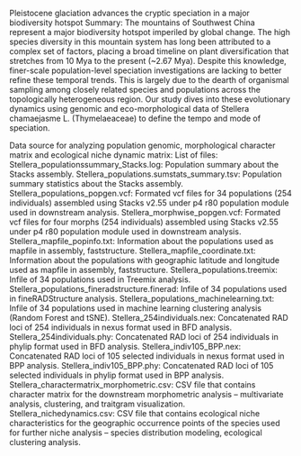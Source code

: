 Pleistocene glaciation advances the cryptic speciation in a major biodiversity hotspot
Summary: The mountains of Southwest China represent a major biodiversity hotspot imperiled by global change. The high species diversity in this mountain system has long been attributed to a complex set of factors, placing a broad timeline on plant diversification that stretches from 10 Mya to the present (~2.67 Mya). Despite this knowledge, finer-scale population-level speciation investigations are lacking to better refine these temporal trends. This is largely due to the dearth of organismal sampling among closely related species and populations across the topologically heterogeneous region. Our study dives into these evolutionary dynamics using genomic and eco-morphological data of Stellera chamaejasme L. (Thymelaeaceae) to define the tempo and mode of speciation. 

Data source for analyzing population genomic, morphological character matrix and ecological niche dynamic matrix: 
List of files: 
Stellera_populationssummary_Stacks.log: Population summary about the Stacks assembly. 
Stellera_populations.sumstats_summary.tsv: Population summary statistics about the Stacks assembly.
Stellera_populations_popgen.vcf: Formated vcf files for 34 populations (254 individuals) assembled using Stacks v2.55 under p4 r80 population module used in downstream analysis. 
Stellera_morphwise_popgen.vcf: Formated vcf files for four morphs (254 individuals) assembled using Stacks v2.55 under p4 r80 population module used in downstream analysis. 
Stellera_mapfile_popinfo.txt: Information about the populations used as mapfile in assembly, faststructure. 
Stellera_mapfile_coordinate.txt: Information about the populations with geographic latitude and longitude used as mapfile in assembly, faststructure. 
Stellera_populations.treemix: Infile of 34 populations used in Treemix analysis. 
Stellera_populations_fineradstructure.finerad: Infile of 34 populations used in fineRADStructure analysis. 
Stellera_populations_machinelearning.txt: Infile of 34 populations used in machine learning clustering analysis (Random Forest and tSNE). 
Stellera_254individuals.nex: Concatenated RAD loci of 254 individuals in nexus format used in BFD analysis. 
Stellera_254individuals.phy: Concatenated RAD loci of 254 individuals in phylip format used in BFD analysis. 
Stellera_indiv105_BPP.nex: Concatenated RAD loci of 105 selected individuals in nexus format used in BPP analysis.
Stellera_indiv105_BPP.phy: Concatenated RAD loci of 105 selected individuals in phylip format used in BPP analysis. 
Stellera_charactermatrix_morphometric.csv: CSV file that contains character matrix for the downstream morphometric analysis – multivariate analysis, clustering, and traitgram visualization. 
Stellera_nichedynamics.csv: CSV file that contains ecological niche characteristics for the geographic occurrence points of the species used for further niche analysis – species distribution modeling, ecological clustering analysis.
